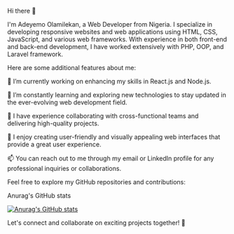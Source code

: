 Hi there 👋

I'm Adeyemo Olamilekan, a Web Developer from Nigeria. I specialize in developing responsive websites and web applications using HTML, CSS, JavaScript, and various web frameworks. With experience in both front-end and back-end development, I have worked extensively with PHP, OOP, and Laravel framework.

Here are some additional features about me:

🔭 I’m currently working on enhancing my skills in React.js and Node.js.

🌱 I’m constantly learning and exploring new technologies to stay updated in the ever-evolving web development field.

💼 I have experience collaborating with cross-functional teams and delivering high-quality projects.

🌟 I enjoy creating user-friendly and visually appealing web interfaces that provide a great user experience.

📫 You can reach out to me through my email or LinkedIn profile for any professional inquiries or collaborations.

Feel free to explore my GitHub repositories and contributions:

Anurag's GitHub stats

[![Anurag's GitHub stats](https://github-readme-stats.vercel.app/api?username=Adeyemoolamilekan08)](https://github.com/anuraghazra/github-readme-stats)

Let's connect and collaborate on exciting projects together! 🚀
